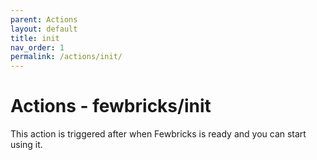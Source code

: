```yaml
---
parent: Actions
layout: default
title: init
nav_order: 1
permalink: /actions/init/
---
```


# Actions - fewbricks/init

This action is triggered after when Fewbricks is ready and you can start using it.

